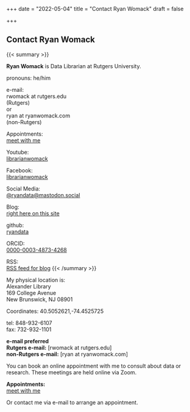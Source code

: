 +++
date = "2022-05-04"
title = "Contact Ryan Womack"
draft = false

+++

## Contact Ryan Womack

{{< summary >}}

**Ryan Womack** is Data Librarian at Rutgers University.

pronouns: he/him

e-mail:\
rwomack at rutgers.edu\
(Rutgers)\
or\
ryan at ryanwomack.com\
(non-Rutgers)

Appointments:\
 [meet with me](https://libcal.rutgers.edu/appointments/ryanwomack/)
 
Youtube:\
 [librarianwomack](https://www.youtube.com/librarianwomack/)

Facebook:\
 [librarianwomack](https://www.facebook.com/librarianwomack/)

Social Media:\
 [@ryandata@mastodon.social](https://mastodon.social/@ryandata/)
 
Blog:\
[right here on this site](https://ryanwomack.com/blog)

github:\
 [ryandata](https://github.com/ryandata/)

ORCID:\
 [0000-0003-4873-4268](https://orcid.org/0000-0003-4873-4268)

RSS:\
 [RSS feed for blog](https://ryanwomack.com/blog/index.xml) {{< /summary >}}


My physical location is:\
Alexander Library\
169 College Avenue\
New Brunswick, NJ 08901

Coordinates: 40.5052621,-74.4525725

tel: 848-932-6107\
fax: 732-932-1101

**e-mail preferred**\
**Rutgers e-mail:** [rwomack at rutgers.edu]\
**non-Rutgers e-mail:** [ryan at ryanwomack.com]

You can book an online appointment with me to consult about data or research. These meetings are held online via Zoom.

**Appointments:**
\
 [meet with me](https://libcal.rutgers.edu/appointments/ryanwomack/)

Or contact me via e-mail to arrange an appointment.
